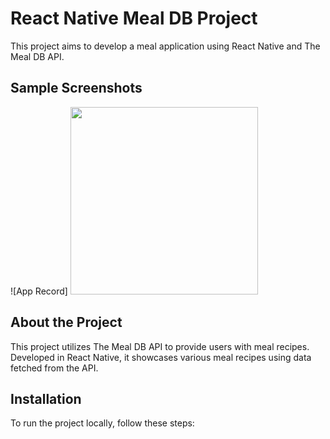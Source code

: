 # React Native Meal DB Project

This project aims to develop a meal application using React Native and The Meal DB API.

## Sample Screenshots

![App Record] <img src="record.gif" width="300">


## About the Project

This project utilizes The Meal DB API to provide users with meal recipes. Developed in React Native, it showcases various meal recipes using data fetched from the API.

## Installation

To run the project locally, follow these steps:



